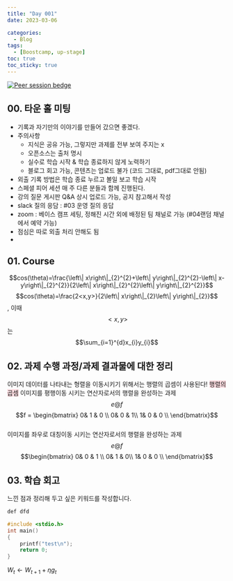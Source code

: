```yaml
---
title: "Day 001"
date: 2023-03-06

categories:
  - Blog
tags:
  - [Boostcamp, up-stage]
toc: true
toc_sticky: true
---
```

[![Peer session bedge](https://img.shields.io/badge/peer%20session-B1FD8F?style=flat)](https://forbuds.github.io/peer_session/D_001.html)
## 00. 타운 홀 미팅
- 기록과 자기만의 이야기를 만들어 갔으면 좋겠다.
- 주의사항
    - 지식은 공유 가능, 그렇지만 과제를 전부 보여 주지는 x 
    - 오픈소스는 출처 명시
    - 실수로 학습 시작 & 학습 종료하지 않게 노력하기
    - 블로그 회고 가능, 콘텐츠는 업로드 불가 (코드 그대로, pdf그대로 안됨)
- 외출 기록 방법은 학습 종료 누르고 볼일 보고 학습 시작
-  스페셜 피어 세션 매 주 다른 분들과 함께 진행된다.
-  강의 질문 게시판 Q&A 상시 업로드 가능, 공지 참고해서 작성
-  slack 질의 응담 : #03 운영 질의 응답
-  zoom : 베이스 캠프 세팅, 정해진 시간 외에 배정된 팀 채널로 가능 (#04랜덤 채널에서 예약 가능)
-  점심은 따로 외출 처리 안해도 됨
-  
## 01. Course

$$cos(\theta)=\frac{\left\| x\right\|_{2}^{2}+\left\| y\right\|_{2}^{2}-\left\| x-y\right\|_{2}^{2}}{2\left\| x\right\|_{2}^{2}\left\| y\right\|_{2}^{2}}$$ 
$$cos(\theta)=\frac{2<x,y>}{2\left\| x\right\|_{2}\left\| y\right\|_{2}}$$  , 이때 $$<x,y>$$ 는 $$\sum_{i=1}^{d}x_{i}y_{i}$$  

## 02. 과제 수행 과정/과제 결과물에 대한 정리
이미지 데이터를 나타내는 형렬을 이동시키기 위해서는 행렬의 곱셈이 사용된다! 
<span style='background-color:#ffdce0'>행렬의 곱셈</span>
이미지를 평행이동 시키는 연산자로서의 행렬을 완성하는 과제  $$e@f$$
$$f = \begin{bmatrix}
 0& 1 & 0 \\
 0& 0 &  1\\
 1& 0 & 0 \\
\end{bmatrix}$$  
이미지를 좌우로 대칭이동 시키는 연산자로서의 행렬을 완성하는 과제 $$e@f$$ 
$$\begin{bmatrix}
 0& 0 & 1 \\
 0& 1 &  0\\
 1& 0 & 0 \\
\end{bmatrix}$$

## 03. 학습 회고
느낀 점과 정리해 두고 싶은 키워드를 작성합니다.

```sh
def dfd
```
```c
#include <stdio.h>
int main()
{
	printf("test\n");
	return 0;
}
```
$W_{t}\leftarrow W_{t+1} + \eta g_{t}$